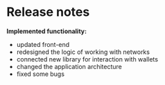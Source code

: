 # Release notes

**Implemented functionality:**

* updated front-end
* redesigned the logic of working with networks
* connected new library for interaction with wallets&#x20;
* changed the application architecture
* fixed some bugs
